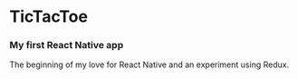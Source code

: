 # TicTacToe

### My first React Native app

The beginning of my love for React Native and an experiment using Redux.
